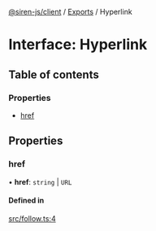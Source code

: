 [@siren-js/client](../README.md) / [Exports](../modules.md) / Hyperlink

# Interface: Hyperlink

## Table of contents

### Properties

- [href](Hyperlink.md#href)

## Properties

### href

• **href**: `string` \| `URL`

#### Defined in

[src/follow.ts:4](https://github.com/siren-js/client/blob/3170d58/src/follow.ts#L4)
